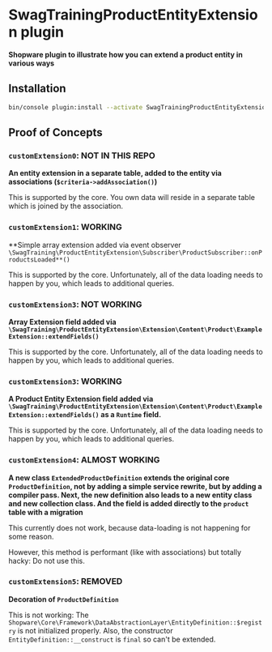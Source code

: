 # SwagTrainingProductEntityExtension plugin

**Shopware plugin to illustrate how you can extend a product entity in various ways**

## Installation
```bash
bin/console plugin:install --activate SwagTrainingProductEntityExtension
```

## Proof of Concepts

### `customExtension0`: NOT IN THIS REPO
**An entity extension in a separate table, added to the entity via associations (`$criteria->addAssociation()`)**

This is supported by the core. You own data will reside in a separate table which is joined by the association.

### `customExtension1`: WORKING
**Simple array extension added via event observer `\SwagTraining\ProductEntityExtension\Subscriber\ProductSubscriber::onProductsLoaded**()`

This is supported by the core. Unfortunately, all of the data loading needs to happen by you, which leads to additional queries.

### `customExtension3`: NOT WORKING
**Array Extension field added via `\SwagTraining\ProductEntityExtension\Extension\Content\Product\ExampleExtension::extendFields()`**

This is supported by the core. Unfortunately, all of the data loading needs to happen by you, which leads to additional queries.

### `customExtension3`: WORKING
**A Product Entity Extension field added via `\SwagTraining\ProductEntityExtension\Extension\Content\Product\ExampleExtension::extendFields()` as a `Runtime` field.**

This is supported by the core. Unfortunately, all of the data loading needs to happen by you, which leads to additional queries.

### `customExtension4`: ALMOST WORKING
**A new class `ExtendedProductDefinition` extends the original core `ProductDefinition`, not by adding a simple service rewrite, but by adding a compiler pass. Next, the new definition also leads to a new entity class and new collection class. And the field is added directly to the `product` table with a migration**

This currently does not work, because data-loading is not happening for some reason.

However, this method is performant (like with associations) but totally hacky: Do not use this.

### `customExtension5`: REMOVED
**Decoration of `ProductDefinition`**

This is not working: The `Shopware\Core\Framework\DataAbstractionLayer\EntityDefinition::$registry` is not initialized properly. Also, the constructor `EntityDefinition::__construct` is `final` so can't be extended.